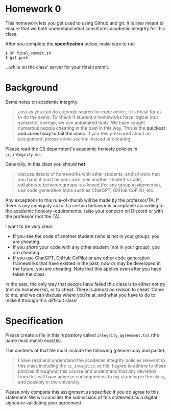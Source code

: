 # Homework 0

This homework lets you get used to using Github and git.
It is also meant to ensure that we both understand what constitutes academic integrity for this class.

After you complete the **specification** below, make sure to run

```
$ sh final_commit.sh
$ git push
```

...while on the class' server for your final commit.

# Background

Some notes on academic integrity:

> Just as you can do a google search for code online, it is trivial for us to do the same.
> To check if student's homeworks have logical (not syntactic) overlap, we use automated tools.
> We have caught numerous people cheating in the past in this way.
> This is the **quickest and surest way to fail the class**.
> If you feel pressured about an assignment, please come see me instead of cheating.

Please read the CS department's academic honesty policies in `cs_integrity.md`.

Generally, in this class you should **not** 
> discuss details of homeworks with other students, and all work that you hand it must be your own,
> see another student's code,
> collaborate between groups is allowed (for any group assignments),
> use code generation tools such as ChatGPT, GitHub CoPilot, etc.

Any exceptions to this rule-of-thumb will be made by the professor/TA.
If there is any ambiguity as to if a certain behavior is acceptable according to the academic honesty requirements, raise your concern on Discord or with the professor (not the TA).

I want to be very clear:

- If you see the code of another student (who is not in your group), you are cheating.
- If you *share* your code with any other student (not in your group), you are cheating.
- If you use ChatGPT, GitHub CoPilot or any other code generation frameworks that have existed in the past, now or may be developed in the future, you are cheating.
    Note that this applies even after you have taken the class.

In the past, the only way that people have failed this class is to either not try (not do homeworks), or to cheat.
There is almost *no reason* to cheat.
Come to me, and we can discuss where you're at, and what you have to do to make it through this difficult class!

# Specification

Please create a file in this repository called `integrity_agreement.txt` (the name must match exactly).

The contents of that file must include the following (please copy and paste):

> I have read and understand the academic integrity policies relevant to this class including the `cs_integrity.md` file.
> I agree to adhere to these policies throughout this course and understand that any deviation from this will have adverse consequences to my standing in the class, and possibly in the university.

Please only complete this assignment as specified if you do agree to this statement.
We will consider the submission of this statement as a digital signature validating your agreement.

